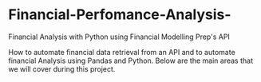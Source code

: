 # Financial-Perfomance-Analysis-
Financial Analysis with Python using  Financial Modelling Prep's API

How to automate financial data retrieval from an API and to automate financial Analysis using Pandas and Python. Below are the main areas that we will cover during this project.




